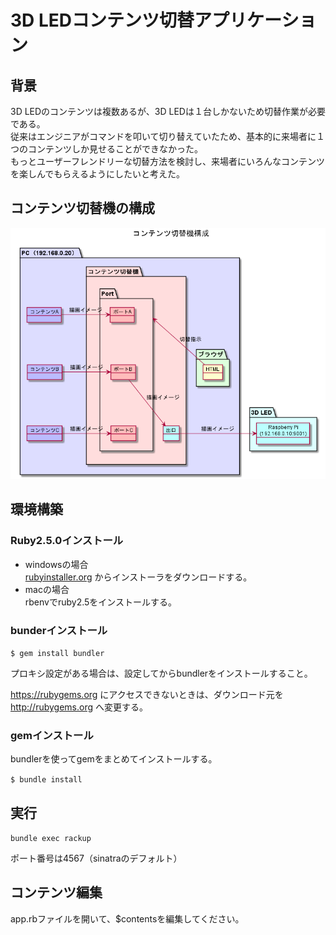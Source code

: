 # 3D LEDコンテンツ切替アプリケーション

## 背景

3D LEDのコンテンツは複数あるが、3D LEDは１台しかないため切替作業が必要である。  
従来はエンジニアがコマンドを叩いて切り替えていたため、基本的に来場者に１つのコンテンツしか見せることができなかった。  
もっとユーザーフレンドリーな切替方法を検討し、来場者にいろんなコンテンツを楽しんでもらえるようにしたいと考えた。

## コンテンツ切替機の構成

![コンテンツ切替機構成](./spec/spec.png)

## 環境構築

### Ruby2.5.0インストール

* windowsの場合  
[rubyinstaller.org](https://rubyinstaller.org/downloads/) からインストーラをダウンロードする。
* macの場合  
rbenvでruby2.5をインストールする。

### bunderインストール

`$ gem install bundler`

プロキシ設定がある場合は、設定してからbundlerをインストールすること。

https://rubygems.org にアクセスできないときは、ダウンロード元を http://rubygems.org へ変更する。

### gemインストール

bundlerを使ってgemをまとめてインストールする。

`$ bundle install`

## 実行

`bundle exec rackup`

ポート番号は4567（sinatraのデフォルト）

## コンテンツ編集

app.rbファイルを開いて、$contentsを編集してください。
